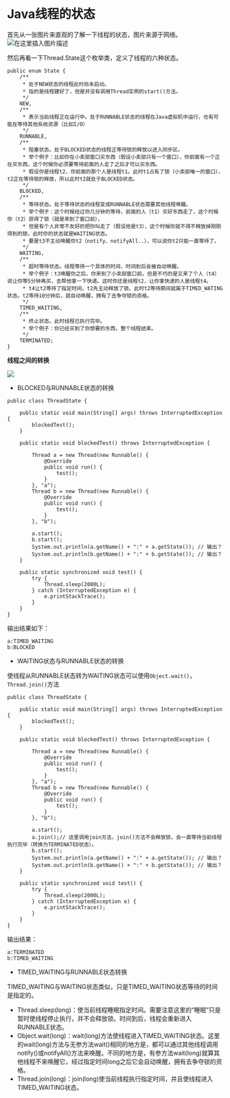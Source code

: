 # Java线程的状态

首先从一张图片来直观的了解一下线程的状态，图片来源于网络。 ![在这里插入图片描述](https://img-blog.csdnimg.cn/20200318105953491.png?x-oss-process=image/watermark,type\_ZmFuZ3poZW5naGVpdGk,shadow\_10,text\_aHR0cHM6Ly9ibG9nLmNzZG4ubmV0L3dhbmdjaGVuZ21pbmcx,size\_16,color\_FFFFFF,t\_70)&#x20;

然后再看一下Thread.State这个枚举类，定义了线程的六种状态。

```
public enum State {
    /**
     * 处于NEW状态的线程此时尚未启动。
     * 指的是线程建好了，但是并没有调用Thread实例的start()方法。
     */
    NEW,
    /**
     * 表示当前线程正在运行中。处于RUNNABLE状态的线程在Java虚拟机中运行，也有可能在等待其他系统资源（比如I/O）
     */
    RUNNABLE,
    /**
     * 阻塞状态。处于BLOCKED状态的线程正等待锁的释放以进入同步区。
     * 举个例子：比如你在小卖部窗口买东西（假设小卖部只有一个窗口），你前面有一个正在买东西，这个时候你必须要等待前面的人走了之后才可以买东西。
     * 假设你是线程t2，你前面的那个人是线程t1。此时t1占有了锁（小卖部唯一的窗口），t2正在等待锁的释放，所以此时t2就处于BLOCKED状态。
     */
    BLOCKED,
    /**
     * 等待状态。处于等待状态的线程变成RUNNABLE状态需要其他线程唤醒。
     * 举个例子：这个时候经过你几分钟的等待，前面的人（t1）买好东西走了，这个时候你（t2）获得了锁（就是来到了窗口前），
     * 但是有个人非常不友好的把你叫走了（假设他是t3），这个时候你就不得不释放掉刚刚得到的锁，此时你的状态就是WAITING状态。
     * 要是t3不主动唤醒你t2（notify、notifyAll..），可以说你t2只能一直等待了。
     */
    WAITING,
    /**
     * 超时等待状态。线程等待一个具体的时间，时间到后会被自动唤醒。
     * 举个例子：t3唤醒你之后，你来到了小卖部窗口前。但是不巧的是又来了个人（t4）说让你等5分钟再买，去帮他拿一下快递。这时你还是线程t2，让你拿快递的人是线程t4。
     * t4让t2等待了指定时间，t2先主动释放了锁。此时t2等待期间就属于TIMED_WATING状态。t2等待10分钟后，就自动唤醒，拥有了去争夺锁的资格。
     */
    TIMED_WAITING,
    /**
     * 终止状态。此时线程已执行完毕。
     * 举个例子：你已经买到了你想要的东西，整个线程结束。
     */
    TERMINATED;
}
```

**线程之间的转换**

![](https://img-blog.csdnimg.cn/2020031814324423.png?x-oss-process=image/watermark,type\_ZmFuZ3poZW5naGVpdGk,shadow\_10,text\_aHR0cHM6Ly9ibG9nLmNzZG4ubmV0L3dhbmdjaGVuZ21pbmcx,size\_16,color\_FFFFFF,t\_70)

* BLOCKED与RUNNABLE状态的转换

```
public class ThreadState {

    public static void main(String[] args) throws InterruptedException {
        blockedTest();
    }

    public static void blockedTest() throws InterruptedException {

        Thread a = new Thread(new Runnable() {
            @Override
            public void run() {
                test();
            }
        }, "a");
        Thread b = new Thread(new Runnable() {
            @Override
            public void run() {
                test();
            }
        }, "b");

        a.start();
        b.start();
        System.out.println(a.getName() + ":" + a.getState()); // 输出？
        System.out.println(b.getName() + ":" + b.getState()); // 输出？
    }

    public static synchronized void test() {
        try {
            Thread.sleep(2000L);
        } catch (InterruptedException e) {
            e.printStackTrace();
        }
    }
}
```

输出结果如下：

```
a:TIMED_WAITING
b:BLOCKED
```

* WAITING状态与RUNNABLE状态的转换

使线程从RUNNABLE状态转为WAITING状态可以使用`Object.wait()`，`Thread.join()`方法

```
public class ThreadState {

    public static void main(String[] args) throws InterruptedException {
        blockedTest();
    }

    public static void blockedTest() throws InterruptedException {

        Thread a = new Thread(new Runnable() {
            @Override
            public void run() {
                test();
            }
        }, "a");
        Thread b = new Thread(new Runnable() {
            @Override
            public void run() {
                test();
            }
        }, "b");

        a.start();
        a.join();// 这里调用join方法，join()方法不会释放锁，会一直等待当前线程执行完毕（转换为TERMINATED状态）。
        b.start();
        System.out.println(a.getName() + ":" + a.getState()); // 输出？
        System.out.println(b.getName() + ":" + b.getState()); // 输出？
    }

    public static synchronized void test() {
        try {
            Thread.sleep(2000L);
        } catch (InterruptedException e) {
            e.printStackTrace();
        }
    }
}
```

输出结果：

```
a:TERMINATED
b:TIMED_WAITING
```

* TIMED\_WAITING与RUNNABLE状态转换

TIMED\_WAITING与WAITING状态类似，只是TIMED\_WAITING状态等待的时间是指定的。

* Thread.sleep(long)：使当前线程睡眠指定时间。需要注意这里的“睡眠”只是暂时使线程停止执行，并不会释放锁。时间到后，线程会重新进入RUNNABLE状态。
* Object.wait(long)：wait(long)方法使线程进入TIMED\_WAITING状态。这里的wait(long)方法与无参方法wait()相同的地方是，都可以通过其他线程调用notify()或notifyAll()方法来唤醒。不同的地方是，有参方法wait(long)就算其他线程不来唤醒它，经过指定时间long之后它会自动唤醒，拥有去争夺锁的资格。
* Thread.join(long)：join(long)使当前线程执行指定时间，并且使线程进入TIMED\_WAITING状态。
